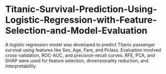 # Titanic-Survival-Prediction-Using-Logistic-Regression-with-Feature-Selection-and-Model-Evaluation
A logistic regression model was developed to predict Titanic passenger survival using features like Sex, Age, Fare, and Pclass. Evaluation involved cross-validation, ROC-AUC, and precision-recall curves. RFE, PCA, and SHAP were used for feature selection, dimensionality reduction, and interpretability.
